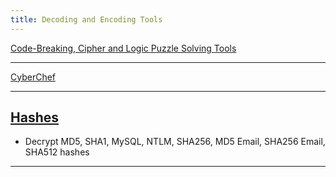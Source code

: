 ```yaml
---
title: Decoding and Encoding Tools
---
```


[Code-Breaking, Cipher and Logic Puzzle Solving Tools](https://www.boxentriq.com/)

---

[CyberChef](https://gchq.github.io/CyberChef/)

---

## [Hashes](https://hashes.com/en/decrypt/hash)
* Decrypt MD5, SHA1, MySQL, NTLM, SHA256, MD5 Email, SHA256 Email, SHA512 hashes

---
